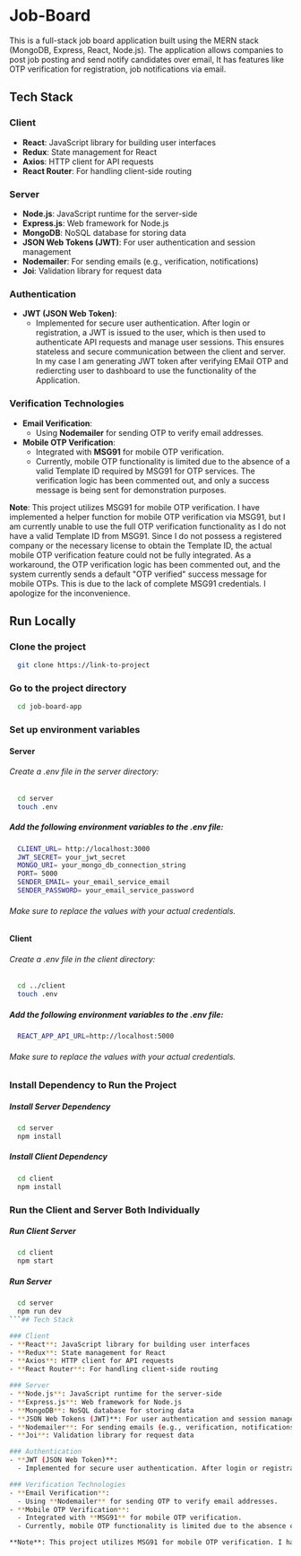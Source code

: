 
# Job-Board

This is a full-stack job board application built using the MERN stack (MongoDB, Express, React, Node.js). The application allows companies to post job posting and send notify candidates over email, It has features like OTP verification for registration, job notifications via email.

## Tech Stack

### Client
- **React**: JavaScript library for building user interfaces
- **Redux**: State management for React
- **Axios**: HTTP client for API requests
- **React Router**: For handling client-side routing

### Server
- **Node.js**: JavaScript runtime for the server-side
- **Express.js**: Web framework for Node.js
- **MongoDB**: NoSQL database for storing data
- **JSON Web Tokens (JWT)**: For user authentication and session management
- **Nodemailer**: For sending emails (e.g., verification, notifications)
- **Joi**: Validation library for request data

### Authentication
- **JWT (JSON Web Token)**: 
  - Implemented for secure user authentication. After login or registration, a JWT is issued to the user, which is then used to authenticate API requests and manage user sessions. This ensures stateless and secure communication between the client and server. In my case I am generating JWT token after verifying EMail OTP and rediercting user to dashboard to use the functionality of the Application.

### Verification Technologies
- **Email Verification**: 
  - Using **Nodemailer** for sending OTP to verify email addresses.
- **Mobile OTP Verification**:
  - Integrated with **MSG91** for mobile OTP verification.
  - Currently, mobile OTP functionality is limited due to the absence of a valid Template ID required by MSG91 for OTP services. The verification logic has been commented out, and only a success message is being sent for demonstration purposes.

**Note**: This project utilizes MSG91 for mobile OTP verification. I have implemented a helper function for mobile OTP verification via MSG91, but I am currently unable to use the full OTP verification functionality as I do not have a valid Template ID from MSG91. Since I do not possess a registered company or the necessary license to obtain the Template ID, the actual mobile OTP verification feature could not be fully integrated. As a workaround, the OTP verification logic has been commented out, and the system currently sends a default "OTP verified" success message for mobile OTPs. This is due to the lack of complete MSG91 credentials. I apologize for the inconvenience.
## Run Locally

### Clone the project

```bash
  git clone https://link-to-project
```
### Go to the project directory

```bash
  cd job-board-app
```
### Set up environment variables

#### Server
###### Create a .env file in the server directory:
```bash
  cd server
  touch .env
```
##### Add the following environment variables to the .env file:
```bash
  CLIENT_URL= http://localhost:3000
  JWT_SECRET= your_jwt_secret
  MONGO_URI= your_mongo_db_connection_string
  PORT= 5000
  SENDER_EMAIL= your_email_service_email
  SENDER_PASSWORD= your_email_service_password

```

###### Make sure to replace the values with your actual credentials.

#### Client
###### Create a .env file in the client directory:
```bash
  cd ../client
  touch .env
```
##### Add the following environment variables to the .env file:
```bash
  REACT_APP_API_URL=http://localhost:5000
```
###### Make sure to replace the values with your actual credentials.

### Install Dependency to Run the Project
##### Install Server Dependency
```bash
  cd server
  npm install
```
##### Install Client Dependency
```bash
  cd client
  npm install
```
### Run the Client and Server Both Individually
##### Run Client Server 
```bash
  cd client
  npm start
```
##### Run Server
```bash
  cd server
  npm run dev
```## Tech Stack

### Client
- **React**: JavaScript library for building user interfaces
- **Redux**: State management for React
- **Axios**: HTTP client for API requests
- **React Router**: For handling client-side routing

### Server
- **Node.js**: JavaScript runtime for the server-side
- **Express.js**: Web framework for Node.js
- **MongoDB**: NoSQL database for storing data
- **JSON Web Tokens (JWT)**: For user authentication and session management
- **Nodemailer**: For sending emails (e.g., verification, notifications)
- **Joi**: Validation library for request data

### Authentication
- **JWT (JSON Web Token)**: 
  - Implemented for secure user authentication. After login or registration, a JWT is issued to the user, which is then used to authenticate API requests and manage user sessions. This ensures stateless and secure communication between the client and server. In my case I am generating JWT token after verifying EMail OTP and rediercting user to dashboard to use the functionality of the Application.

### Verification Technologies
- **Email Verification**: 
  - Using **Nodemailer** for sending OTP to verify email addresses.
- **Mobile OTP Verification**:
  - Integrated with **MSG91** for mobile OTP verification.
  - Currently, mobile OTP functionality is limited due to the absence of a valid Template ID required by MSG91 for OTP services. The verification logic has been commented out, and only a success message is being sent for demonstration purposes.

**Note**: This project utilizes MSG91 for mobile OTP verification. I have implemented a helper function for mobile OTP verification via MSG91, but I am currently unable to use the full OTP verification functionality as I do not have a valid Template ID from MSG91. Since I do not possess a registered company or the necessary license to obtain the Template ID, the actual mobile OTP verification feature could not be fully integrated. As a workaround, the OTP verification logic has been commented out, and the system currently sends a default "OTP verified" success message for mobile OTPs. This is due to the lack of complete MSG91 credentials. I apologize for the inconvenience.
